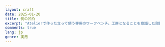 ```yaml
---
layout: craft
date: 2025-01-20
title: 例の凹凸
excerpt: "Atelierで作った立って使う専用のワークベンチ。工房となることを意識した部屋で雑貨を作っていくにはその素材を収納するだけでなく、飾りとして、作業場としてのスペースに仕立て上げたかった。"
comments: true
lang: jp
genre: 実用
---
```


<div id="photo-scroll"></div>
<script type="text/javascript" src="/assets/js/indentations/index.build.js" charset="utf-8"></script>
